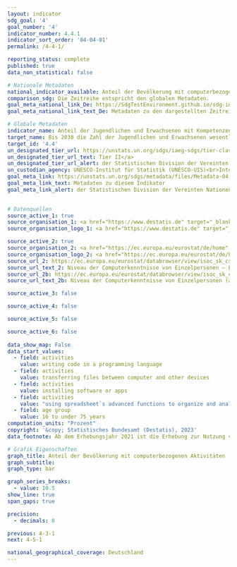 ```yaml
---
layout: indicator    
sdg_goal: '4'    
goal_number: '4'    
indicator_number: 4.4.1    
indicator_sort_order: '04-04-01'    
permalink: /4-4-1/    

reporting_status: complete    
published: true    
data_non_statistical: false    

# Nationale Metadaten    
national_indicator_available: Anteil der Bevölkerung mit computerbezogenen Aktivitäten    
comparison_sdg: Die Zeitreihe entspricht den globalen Metadaten.    
goal_meta_national_link_De: https://SdgTestEnvironment.github.io/sdg-indicators/public/MetaDe/4.4.1.pdf
goal_meta_national_link_text_De: Metadaten zu den dargestellten Zeitreihen    

# Globale Metadaten    
indicator_name: Anteil der Jugendlichen und Erwachsenen mit Kompetenzen in Informations- und Kommunikationstechnologie (IKT), nach Art der Kompetenz    
target_name: Bis 2030 die Zahl der Jugendlichen und Erwachsenen wesentlich erhöhen, die über die entsprechenden Qualifikationen einschließlich fachlicher und beruflicher Qualifikationen für eine Beschäftigung, eine menschenwürdige Arbeit und Unternehmertum verfügen    
target_id: '4.4'    
un_designated_tier_url: https://unstats.un.org/sdgs/iaeg-sdgs/tier-classification/'    
un_designated_tier_url_text: Tier II</a>    
un_designated_tier_url_alert: der Statistischen Division der Vereinten Nationen    
un_custodian_agency: UNESCO-Institut für Statistik (UNESCO-UIS)<br>Internationale Fernmeldeunion (ITU)    
goal_meta_link: https://unstats.un.org/sdgs/metadata/files/Metadata-04-04-01.pdf    
goal_meta_link_text: Metadaten zu diesem Indikator    
goal_meta_link_alert: der Statistischen Division der Vereinten Nationen    
    

# Datenquellen
source_active_1: true
source_organisation_1: <a href="https://www.destatis.de" target="_blank"> Statistisches Bundesamt (Destatis) </a>
source_organisation_logo_1: <a href="https://www.destatis.de" target="_blank"><img src="https://g205sdgs.github.io/sdg-indicators/public/OrgImgDe/destatis.png" alt="Logo destatis" style="height:60px; width:148px"/></a>

source_active_2: true
source_organisation_2: <a href="https://ec.europa.eu/eurostat/de/home" target="_blank"> Statisches Amt der Europäischen Union (Eurostat) </a>
source_organisation_logo_2: <a href="https://ec.europa.eu/eurostat/de/home" target="_blank"><img src="https://g205sdgs.github.io/sdg-indicators/public/OrgImgDe/eurostat.png" alt="Logo eurostat" style="height:60px; width:148px"/></a>
source_url_2: https://ec.europa.eu/eurostat/databrowser/view/isoc_sk_cskl_i/default/table?lang=de
source_url_text_2: Niveau der Computerkenntnisse von Einzelpersonen – Eurostat Tabelle [isoc_sk_cskl_i]
source_url_2b: https://ec.europa.eu/eurostat/databrowser/view/isoc_sk_cskl_i21/default/table?lang=de
source_url_text_2b: Niveau der Computerkenntnisse von Einzelpersonen (ab 2021) – Eurostat-Tabelle [isoc_sk_cskl_i21]

source_active_3: false

source_active_4: false

source_active_5: false

source_active_6: false
    
data_show_map: False    
data_start_values: 
  - field: activities
    value: writing code in a programming language
  - field: activities
    value: transferring files between computer and other devices
  - field: activities
    value: installing software or apps
  - field: activities
    value: "using spreadsheet`s advanced functions to organize and analyze data, such as sorting, filtering, using formulas, creating charts"
  - field: age group
    value: 16 to under 75 years    
computation_units: "Prozent"    
copyright: '&copy; Statistisches Bundesamt (Destatis), 2023'    
data_footnote: Ab dem Erhebungsjahr 2021 ist die Erhebung zur Nutzung von Informations- und Kommunikationstechnologien in privaten Haushalten (IKT) als Unterstichprobe in den Mikrozensus integriert. Aufgrund der damit verbundenen methodischen Änderungen ist ein Vergleich der Ergebnisse des Erhebungsjahres 2021 mit den Vorjahren nur sehr eingeschränkt möglich (Zeitreihenbruch).    

# Grafik Eigenschaften    
graph_title: Anteil der Bevölkerung mit computerbezogenen Aktivitäten
graph_subtitle:     
graph_type: bar    

graph_series_breaks:
  - value: 10.5
show_line: true
span_gaps: true

precision:
  - decimals: 0    

previous: 4-3-1    
next: 4-5-1    

national_geographical_coverage: Deutschland    
---
```


<span></span>